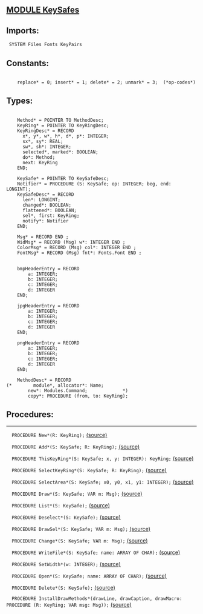 
## [MODULE KeySafes](https://github.com/io-core/Attest/blob/main/KeySafes.Mod)

  ## Imports:
` SYSTEM Files Fonts KeyPairs`

  ## Constants:
```
 
    replace* = 0; insert* = 1; delete* = 2; unmark* = 3;  (*op-codes*)

```
  ## Types:
```
 
    Method* = POINTER TO MethodDesc;
    KeyRing* = POINTER TO KeyRingDesc;
    KeyRingDesc* = RECORD
      x*, y*, w*, h*, d*, p*: INTEGER;
      sx*, sy*: REAL;
      sw*, sh*: INTEGER;
      selected*, marked*: BOOLEAN;
      do*: Method;
      next: KeyRing
    END;

    KeySafe* = POINTER TO KeySafeDesc;
    Notifier* = PROCEDURE (S: KeySafe; op: INTEGER; beg, end: LONGINT);
    KeySafeDesc* = RECORD
      len*: LONGINT;
      changed*: BOOLEAN;
      flattened*: BOOLEAN;
      sel*, first: KeyRing;
      notify*: Notifier
    END;

    Msg* = RECORD END ;
    WidMsg* = RECORD (Msg) w*: INTEGER END ;
    ColorMsg* = RECORD (Msg) col*: INTEGER END ;
    FontMsg* = RECORD (Msg) fnt*: Fonts.Font END ;
    

    bmpHeaderEntry = RECORD
        a: INTEGER;
        b: INTEGER;
        c: INTEGER;
        d: INTEGER
    END;

    jpgHeaderEntry = RECORD
        a: INTEGER;
        b: INTEGER;
        c: INTEGER;
        d: INTEGER
    END;

    pngHeaderEntry = RECORD
        a: INTEGER;
        b: INTEGER;
        c: INTEGER;
        d: INTEGER
    END;

    MethodDesc* = RECORD
(*        module*, allocator*: Name;
        new*: Modules.Command;             *)
        copy*: PROCEDURE (from, to: KeyRing);
```
## Procedures:
---

`  PROCEDURE New*(R: KeyRing);` [(source)](https://github.com/io-core/Attest/blob/main/KeySafes.Mod#L80)


`  PROCEDURE Add*(S: KeySafe; R: KeyRing);` [(source)](https://github.com/io-core/Attest/blob/main/KeySafes.Mod#L84)


`  PROCEDURE ThisKeyRing*(S: KeySafe; x, y: INTEGER): KeyRing;` [(source)](https://github.com/io-core/Attest/blob/main/KeySafes.Mod#L89)


`  PROCEDURE SelectKeyRing*(S: KeySafe; R: KeyRing);` [(source)](https://github.com/io-core/Attest/blob/main/KeySafes.Mod#L96)


`  PROCEDURE SelectArea*(S: KeySafe; x0, y0, x1, y1: INTEGER);` [(source)](https://github.com/io-core/Attest/blob/main/KeySafes.Mod#L101)


`  PROCEDURE Draw*(S: KeySafe; VAR m: Msg);` [(source)](https://github.com/io-core/Attest/blob/main/KeySafes.Mod#L115)


`  PROCEDURE List*(S: KeySafe);` [(source)](https://github.com/io-core/Attest/blob/main/KeySafes.Mod#L122)


`  PROCEDURE Deselect*(S: KeySafe);` [(source)](https://github.com/io-core/Attest/blob/main/KeySafes.Mod#L137)


`  PROCEDURE DrawSel*(S: KeySafe; VAR m: Msg);` [(source)](https://github.com/io-core/Attest/blob/main/KeySafes.Mod#L143)


`  PROCEDURE Change*(S: KeySafe; VAR m: Msg);` [(source)](https://github.com/io-core/Attest/blob/main/KeySafes.Mod#L152)


`  PROCEDURE WriteFile*(S: KeySafe; name: ARRAY OF CHAR);` [(source)](https://github.com/io-core/Attest/blob/main/KeySafes.Mod#L163)


`  PROCEDURE SetWidth*(w: INTEGER);` [(source)](https://github.com/io-core/Attest/blob/main/KeySafes.Mod#L171)


`  PROCEDURE Open*(S: KeySafe; name: ARRAY OF CHAR);` [(source)](https://github.com/io-core/Attest/blob/main/KeySafes.Mod#L176)


`  PROCEDURE Delete*(S: KeySafe);` [(source)](https://github.com/io-core/Attest/blob/main/KeySafes.Mod#L193)


`  PROCEDURE InstallDrawMethods*(drawLine, drawCaption, drawMacro: PROCEDURE (R: KeyRing; VAR msg: Msg));` [(source)](https://github.com/io-core/Attest/blob/main/KeySafes.Mod#L212)

